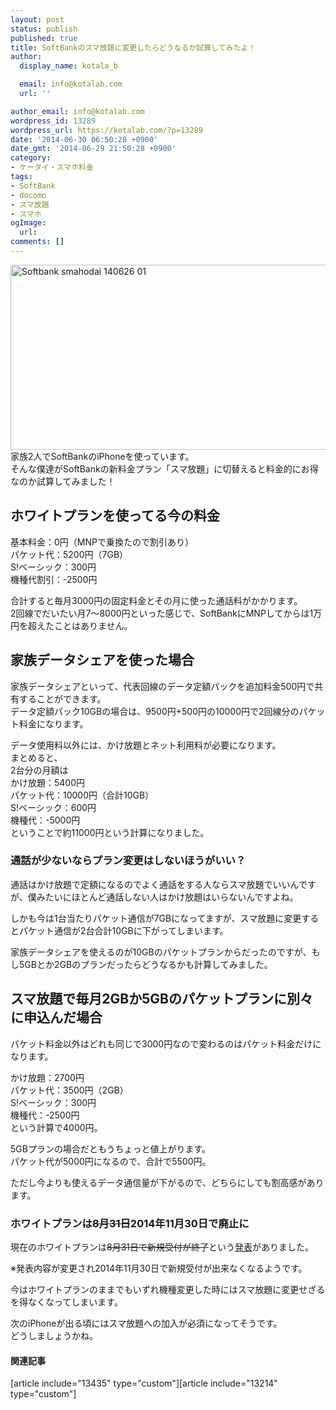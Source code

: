 ```yaml
---
layout: post
status: publish
published: true
title: SoftBankのスマ放題に変更したらどうなるか試算してみたよ！
author:
  display_name: kotala_b

  email: info@kotalab.com
  url: ''

author_email: info@kotalab.com
wordpress_id: 13289
wordpress_url: https://kotalab.com/?p=13289
date: '2014-06-30 06:50:28 +0900'
date_gmt: '2014-06-29 21:50:28 +0900'
category:
- ケータイ・スマホ料金
tags:
- SoftBank
- docomo
- スマ放題
- スマホ
ogImage:
  url:
comments: []
---
```

<p><img src="/wp-content/uploads/softbank-smahodai_140626_01.png" alt="Softbank smahodai 140626 01" title="softbank-smahodai_140626_01.png" border="0" width="548" height="296" /><br />
家族2人でSoftBankのiPhoneを使っています。<br />
そんな僕達がSoftBankの新料金プラン「スマ放題」に切替えると料金的にお得なのか試算してみました！<br />
</p>
<!--more-->
<h2>ホワイトプランを使ってる今の料金</h2>
<p>基本料金：0円（MNPで乗換たので割引あり）<br />
パケット代：5200円（7GB）<br />
S!ベーシック：300円<br />
機種代割引：-2500円</p>
<p>合計すると毎月3000円の固定料金とその月に使った通話料がかかります。<br />
<span class="b">2回線でだいたい月7〜8000円といった感じで、SoftBankにMNPしてからは1万円を超えたことはありません。</span></p>
<h2>家族データシェアを使った場合</h2>
<p>家族データシェアといって、代表回線のデータ定額パックを追加料金500円で共有することができます。<br />
データ定額パック10GBの場合は、9500円+500円の10000円で2回線分のパケット料金になります。</p>
<p>データ使用料以外には、かけ放題とネット利用料が必要になります。<br />
まとめると、<br />
2台分の月額は<br />
かけ放題：5400円<br />
パケット代：10000円（合計10GB）<br />
S!ベーシック：600円<br />
機種代：-5000円<br />
ということで約11000円という計算になりました。</p>
<h3>通話が少ないならプラン変更はしないほうがいい？</h3>
<p>通話はかけ放題で定額になるのでよく通話をする人ならスマ放題でいいんですが、僕みたいにほとんど通話しない人はかけ放題はいらないんですよね。</p>
<p>しかも今は1台当たりパケット通信が7GBになってますが、<span class="b">スマ放題に変更するとパケット通信が2台合計10GBに下がってしまいます。</span></p>
<p>家族データシェアを使えるのが10GBのパケットプランからだったのですが、もし5GBとか2GBのプランだったらどうなるかも計算してみました。</p>
<h2>スマ放題で毎月2GBか5GBのパケットプランに別々に申込んだ場合</h2>
<p>パケット料金以外はどれも同じで3000円なので変わるのはパケット料金だけになります。</p>
<p>かけ放題：2700円<br />
パケット代：3500円（2GB）<br />
S!ベーシック：300円<br />
機種代：-2500円<br />
という計算で4000円。</p>
<p>5GBプランの場合だともうちょっと値上がります。<br />
パケット代が5000円になるので、合計で5500円。</p>
<p>ただし今よりも使えるデータ通信量が下がるので、どちらにしても割高感があります。</p>
<h3>ホワイトプランは<del datetime="2014-09-14T12:59:35+00:00">8月31日</del>2014年11月30日で廃止に</h3>
<p>現在のホワイトプランは<del datetime="2014-09-14T12:47:50+00:00">8月31日で新規受付が終了</del>という<a href="http://faq.mb.softbank.jp/detail.aspx?cid=80746&a=101&id=80746" target="_blank">発表</a>がありました。</p>
<p><span class="bred">※発表内容が変更され2014年11月30日で新規受付が出来なくなるようです。</span></p>
<p>今はホワイトプランのままでもいずれ機種変更した時にはスマ放題に変更せざるを得なくなってしまいます。</p>
<p>次のiPhoneが出る頃にはスマ放題への加入が必須になってそうです。<br />
どうしましょうかね。</p>
<h4 class="rel">関連記事</h4>
<p>[article include="13435" type="custom"][article include="13214" type="custom"]</p>
